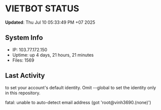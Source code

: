 # VIETBOT STATUS
**Updated**: Thu Jul 10 05:33:49 PM +07 2025

## System Info
- IP: 103.77.172.150
- Uptime: up 4 days, 21 hours, 21 minutes
- Files: 1569

## Last Activity

to set your account's default identity.
Omit --global to set the identity only in this repository.

fatal: unable to auto-detect email address (got 'root@vinh3690.(none)')
